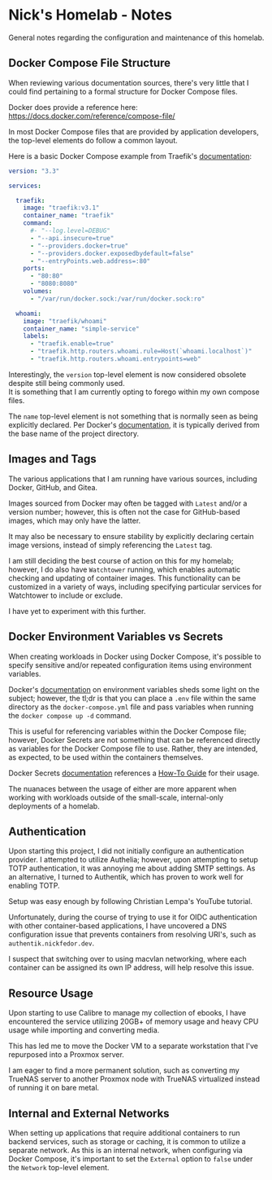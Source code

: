 # Nick's Homelab - Notes

General notes regarding the configuration and maintenance of this homelab.

## Docker Compose File Structure

When reviewing various documentation sources, there's very little that I could
find pertaining to a formal structure for Docker Compose files.

Docker does provide a reference here: <https://docs.docker.com/reference/compose-file/>

In most Docker Compose files that are provided by application developers, the
top-level elements do follow a common layout.

Here is a basic Docker Compose example from Traefik's [documentation](https://doc.traefik.io/traefik/user-guides/docker-compose/basic-example/):

```yaml
version: "3.3"

services:

  traefik:
    image: "traefik:v3.1"
    container_name: "traefik"
    command:
      #- "--log.level=DEBUG"
      - "--api.insecure=true"
      - "--providers.docker=true"
      - "--providers.docker.exposedbydefault=false"
      - "--entryPoints.web.address=:80"
    ports:
      - "80:80"
      - "8080:8080"
    volumes:
      - "/var/run/docker.sock:/var/run/docker.sock:ro"

  whoami:
    image: "traefik/whoami"
    container_name: "simple-service"
    labels:
      - "traefik.enable=true"
      - "traefik.http.routers.whoami.rule=Host(`whoami.localhost`)"
      - "traefik.http.routers.whoami.entrypoints=web"
```

Interestingly, the `version` top-level element is now considered obsolete
despite still being commonly used.  
It is something that I am currently opting to forego within my own compose files.

The `name` top-level element is not something that is normally seen as being
explicitly declared. Per Docker's [documentation](https://docs.docker.com/compose/how-tos/project-name/), it is typically derived from
the base name of the project directory.

## Images and Tags

The various applications that I am running have various sources, including
Docker, GitHub, and Gitea.

Images sourced from Docker may often be tagged with `Latest` and/or a version
number; however, this is often not the case for GitHub-based images, which may
only have the latter.

It may also be necessary to ensure stability by explicitly declaring certain
image versions, instead of simply referencing the `Latest` tag.

I am still deciding the best course of action on this for my homelab; however, I
do also have `Watchtower` running, which enables automatic checking and updating
of container images. This functionality can be customized in a variety of ways,
including specifying particular services for Watchtower to include or exclude.

I have yet to experiment with this further.

## Docker Environment Variables vs Secrets

When creating workloads in Docker using Docker Compose, it's possible to specify
sensitive and/or repeated configuration items using environment variables.

Docker's
[documentation](https://docs.docker.com/compose/how-tos/environment-variables/)
on environment variables sheds some light on the subject; however, the tl;dr is
that you can place a `.env` file within the same directory as the
`docker-compose.yml` file and pass variables when running the `docker compose up
-d` command.

This is useful for referencing variables within the Docker Compose file;
however, Docker Secrets are not something that can be referenced directly as
variables for the Docker Compose file to use. Rather, they are intended, as
expected, to be used within the containers themselves.

Docker Secrets
[documentation](https://docs.docker.com/reference/compose-file/secrets/)
references a [How-To
Guide](https://docs.docker.com/compose/how-tos/use-secrets/) for their usage.

The nuanaces between the usage of either are more apparent when working with
workloads outside of the small-scale, internal-only deployments of a homelab.

## Authentication

Upon starting this project, I did not initially configure an authentication
provider.
I attempted to utilize Authelia; however, upon attempting to setup TOTP
authentication, it was annoying me about adding SMTP settings.
As an alternative, I turned to Authentik, which has proven to work well for
enabling TOTP.

Setup was easy enough by following Christian Lempa's YouTube tutorial.

Unfortunately, during the course of trying to use it for OIDC authentication
with other container-based applications, I have uncovered a DNS configuration
issue that prevents containers from resolving URI's, such as
`authentik.nickfedor.dev`.

I suspect that switching over to using macvlan networking, where each container
can be assigned its own IP address, will help resolve this issue.

## Resource Usage

Upon starting to use Calibre to manage my collection of ebooks, I have
encountered the service utilizing 20GB+ of memory usage and heavy CPU usage
while importing and converting media.

This has led me to move the Docker VM to a separate workstation that I've
repurposed into a Proxmox server.

I am eager to find a more permanent solution, such as converting my TrueNAS
server to another Proxmox node with TrueNAS virtualized instead of running it
on bare metal.

## Internal and External Networks

When setting up applications that require additional containers to run backend
services, such as storage or caching, it is common to utilize a separate
network. As this is an internal network, when configuring via Docker Compose,
it's important to set the `External` option to `false` under the `Network`
top-level element.
